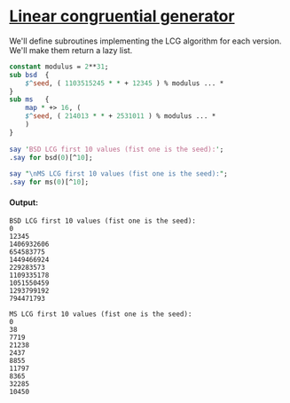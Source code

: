 [1]: http://rosettacode.org/wiki/Linear_congruential_generator

# [Linear congruential generator][1]

We'll define subroutines implementing the LCG algorithm for each version. We'll make them return a lazy list.

```perl
constant modulus = 2**31;
sub bsd  {
    $^seed, ( 1103515245 * * + 12345 ) % modulus ... *
}
sub ms   {
    map * +> 16, (
	$^seed, ( 214013 * * + 2531011 ) % modulus ... *
    )
}
 
say 'BSD LCG first 10 values (fist one is the seed):';
.say for bsd(0)[^10];
 
say "\nMS LCG first 10 values (fist one is the seed):";
.say for ms(0)[^10];
```

#### Output:
```
BSD LCG first 10 values (fist one is the seed):
0
12345
1406932606
654583775
1449466924
229283573
1109335178
1051550459
1293799192
794471793

MS LCG first 10 values (fist one is the seed):
0
38
7719
21238
2437
8855
11797
8365
32285
10450
```